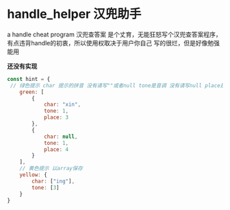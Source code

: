 # handle_helper 汉兜助手
 a handle cheat program 汉兜查答案
 是个丈育，无能狂怒写个汉兜查答案程序，有点违背handle的初衷，所以使用权取决于用户你自己
 写的很烂，但是好像勉强能用
 
 **还没有实现**
 
```javascript
const hint = {
 // 绿色提示 char 提示的拼音 没有请写""或者null tone是音调 没有请写null place是自然阅读位置 1~4
    green: [
        {
            char: "xin",
            tone: 1,
            place: 3
        },
        {
            char: null,
            tone: 1,
            place: 4
        }
    ],
    // 黄色提示 以array保存
    yellow: {
        char: ["ing"],
        tone: [3]
    }
}
```

